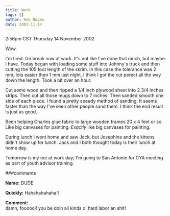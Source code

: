 ```yaml
---
title: Work
tags: []
author: Rob Nugen
date: 2002-11-14
---
```


<p class=date>2:56pm CST Thursday 14 November 2002</p>

<p>Wow.</p>

<p>I'm tired.  On break now at work.  It's not like I've done that
much, but maybe I have.  Today began with loading some stuff into
Johnny's truck and then cutting the 105 foot length of the skrim.  In
this case the tolerance was 2 mm, lots easier then 1 mm last night.  I
think I got the cut perect all the way down the length.  Took a bit
over an hour.</p>

<p>Cut some wood and then ripped a 1/4 inch plywood sheet into 2 3/4
inches strips.  Then cut all those mugs down to 7 inches.  Then sanded
smooth one side of each piece.  I found a pretty speedy method of
sanding.  It seems faster than the way I've seen other people sand
them.  I think the end result is just as good.</p>

<p>Been helping Charles glue fabric to large wooden frames 20 x 4 feet
or so.  Like big canvases for painting.  <em>Exactly</em> like big
canvases for painting.</p>

<p>During lunch I went home and saw Jack, but Josephine and the
kittens didn't show up for lunch.  Jack and I both thought today is
their lunch at home day.</p>

<p>Tomorrow is my not at work day; I'm going to San Antonio for CYA
meeting as part of youth advisor training.</p>

###comments

<p><b>Name:</b> DUDE
<p><b>Quickly:</b> Hahahahahaha!!
<p><b>Comment:</b>
<br>damn, foooool!  you be doin all kinds o' hard labor an shit!
